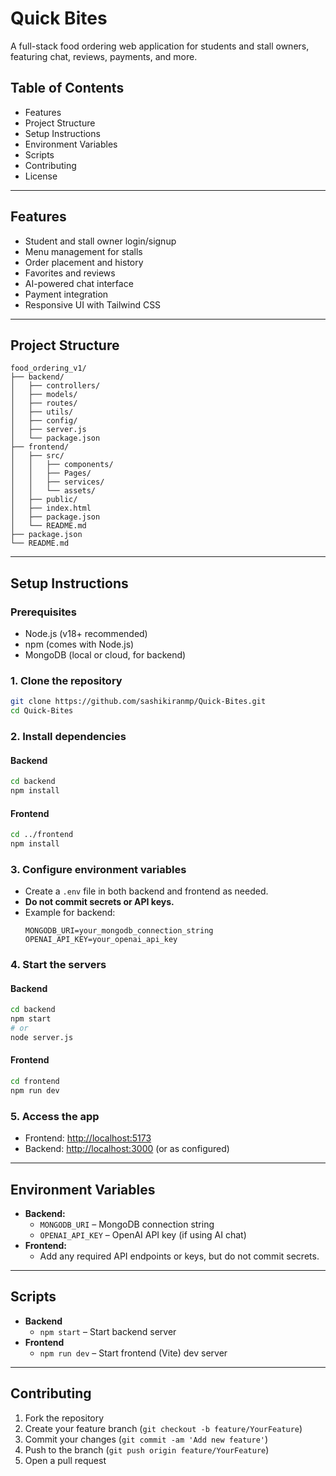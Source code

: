 # Quick Bites

A full-stack food ordering web application for students and stall owners, featuring chat, reviews, payments, and more.

## Table of Contents

- Features
- Project Structure
- Setup Instructions
- Environment Variables
- Scripts
- Contributing
- License

---

## Features

- Student and stall owner login/signup
- Menu management for stalls
- Order placement and history
- Favorites and reviews
- AI-powered chat interface
- Payment integration
- Responsive UI with Tailwind CSS

---

## Project Structure

```
food_ordering_v1/
├── backend/
│   ├── controllers/
│   ├── models/
│   ├── routes/
│   ├── utils/
│   ├── config/
│   ├── server.js
│   └── package.json
├── frontend/
│   ├── src/
│   │   ├── components/
│   │   ├── Pages/
│   │   ├── services/
│   │   └── assets/
│   ├── public/
│   ├── index.html
│   ├── package.json
│   └── README.md
├── package.json
└── README.md
```

---

## Setup Instructions

### Prerequisites

- Node.js (v18+ recommended)
- npm (comes with Node.js)
- MongoDB (local or cloud, for backend)

### 1. Clone the repository

```sh
git clone https://github.com/sashikiranmp/Quick-Bites.git
cd Quick-Bites
```

### 2. Install dependencies

#### Backend

```sh
cd backend
npm install
```

#### Frontend

```sh
cd ../frontend
npm install
```

### 3. Configure environment variables

- Create a `.env` file in both backend and frontend as needed.
- **Do not commit secrets or API keys.**
- Example for backend:
  ```
  MONGODB_URI=your_mongodb_connection_string
  OPENAI_API_KEY=your_openai_api_key
  ```

### 4. Start the servers

#### Backend

```sh
cd backend
npm start
# or
node server.js
```

#### Frontend

```sh
cd frontend
npm run dev
```

### 5. Access the app

- Frontend: [http://localhost:5173](http://localhost:5173)
- Backend: [http://localhost:3000](http://localhost:3000) (or as configured)

---

## Environment Variables

- **Backend:**  
  - `MONGODB_URI` – MongoDB connection string  
  - `OPENAI_API_KEY` – OpenAI API key (if using AI chat)
- **Frontend:**  
  - Add any required API endpoints or keys, but do not commit secrets.

---

## Scripts

- **Backend**
  - `npm start` – Start backend server
- **Frontend**
  - `npm run dev` – Start frontend (Vite) dev server

---

## Contributing

1. Fork the repository
2. Create your feature branch (`git checkout -b feature/YourFeature`)
3. Commit your changes (`git commit -am 'Add new feature'`)
4. Push to the branch (`git push origin feature/YourFeature`)
5. Open a pull request
